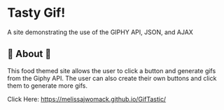 # Tasty Gif!
A site demonstrating the use of the GIPHY API, JSON, and AJAX

## :hamburger: About :hamburger:

This food themed site allows the user to click a button and generate gifs from the Giphy API. The user can also create their own buttons and click them to generate more gifs.

Click Here: https://melissajwomack.github.io/GifTastic/
